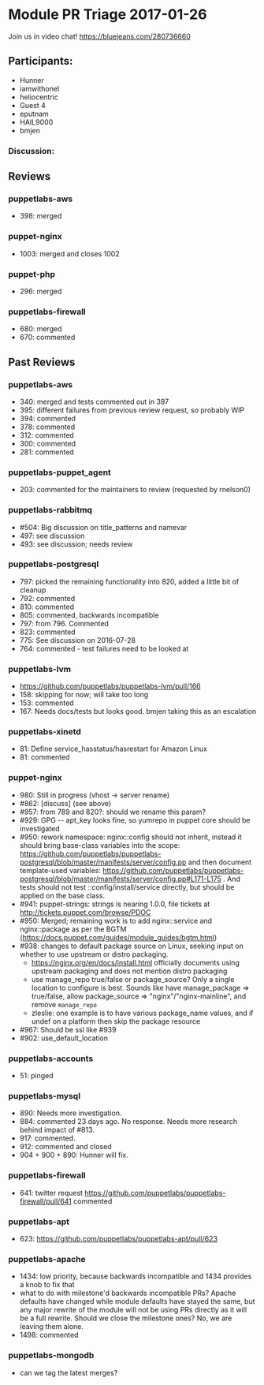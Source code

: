 # Module PR Triage 2017-01-26

Join us in video chat! https://bluejeans.com/280736660

## Participants:
* Hunner
* iamwithonel
* heliocentric
* Guest 4
* eputnam
* HAIL9000
* bmjen

### Discussion:

## Reviews
### puppetlabs-aws
* 398: merged

### puppet-nginx
* 1003: merged and closes 1002

### puppet-php
* 296: merged

### puppetlabs-firewall
* 680: merged
* 670: commented

## Past Reviews
### puppetlabs-aws
* 340: merged and tests commented out in 397
* 395: different failures from previous review request, so probably WIP
* 394: commented
* 378: commented
* 312: commented
* 300: commented
* 281: commented

### puppetlabs-puppet_agent
* 203: commented for the maintainers to review (requested by rnelson0)

### puppetlabs-rabbitmq
* #504: Big discussion on title_patterns and namevar
* 497: see discussion
* 493: see discussion; needs review

### puppetlabs-postgresql
* 797: picked the remaining functionality into 820, added a little bit of cleanup 
* 792: commented
* 810: commented
* 805: commented, backwards incompatible
* 797: from 796. Commented
* 823: commented
* 775: See discussion on 2016-07-28
* 764: commented - test failures need to be looked at

### puppetlabs-lvm
* https://github.com/puppetlabs/puppetlabs-lvm/pull/166
* 158: skipping for now; will take too long
* 153: commented
* 167: Needs docs/tests but looks good. bmjen taking this as an escalation

### puppetlabs-xinetd
* 81: Define service_hasstatus/hasrestart for Amazon Linux
* 81: commented

### puppet-nginx
* 980: Still in progress (vhost -> server rename)
* #862: [discuss] (see above)
* #957: from 789 and 820?: should we rename this param?
* #929: GPG -- apt_key looks fine, so yumrepo in puppet core should be investigated
* #950: rework namespace: nginx::config should not inherit, instead it should bring base-class variables into the scope: https://github.com/puppetlabs/puppetlabs-postgresql/blob/master/manifests/server/config.pp and then document template-used variables: https://github.com/puppetlabs/puppetlabs-postgresql/blob/master/manifests/server/config.pp#L171-L175 . And tests should not test ::config/install/service directly, but should be applied on the base class.
* #941: puppet-strings: strings is nearing 1.0.0, file tickets at http://tickets.puppet.com/browse/PDOC
* #950: Merged; remaining work is to add nginx::service and nginx::package as per the BGTM (https://docs.puppet.com/guides/module_guides/bgtm.html)
* #938: changes to default package source on Linux, seeking input on whether to use upstream or distro packaging.
  * https://nginx.org/en/docs/install.html officially documents using upstream packaging and does not mention distro packaging
  * use manage_repo true/false or package_source? Only a single location to configure is best. Sounds like have manage_package => true/false, allow package_source => "nginx"/"nginx-mainline", and remove `manage_repo`
  * zleslie: one example is to have various package_name values, and if undef on a platform then skip the package resource
* #967: Should be ssl like #939
* #902: use_default_location

### puppetlabs-accounts
* 51: pinged

### puppetlabs-mysql
* 890: Needs more investigation.
* 884: commented 23 days ago. No response. Needs more research behind impact of #813.
* 917: commented.
* 912: commented and closed
* 904 + 900 + 890: Hunner will fix.

### puppetlabs-firewall
* 641: twitter request https://github.com/puppetlabs/puppetlabs-firewall/pull/641 commented

### puppetlabs-apt
* 623: https://github.com/puppetlabs/puppetlabs-apt/pull/623

### puppetlabs-apache
* 1434: low priority, because backwards incompatible and 1434 provides a knob to fix that
* what to do with milestone'd backwards incompatible PRs? Apache defaults have changed while module defaults have stayed the same, but any major rewrite of the module will not be using PRs directly as it will be a full rewrite. Should we close the milestone ones? No, we are leaving them alone.
* 1498: commented

### puppetlabs-mongodb
* can we tag the latest merges?
